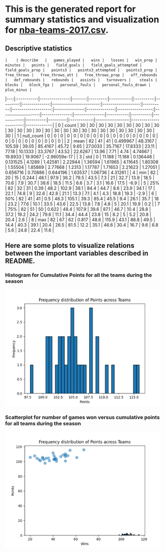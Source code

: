 # This is the generated report for summary statistics and visualization for [nba-teams-2017.csv](https://github.com/nogibjj/706_Week03_YL/blob/main/nba-teams-2017.csv).
## Descriptive statistics 
    |    | describe   |   games_played |   wins |   losses |   win_prop |   minutes |   points |   field_goals |   field_goals_attempted |   field_goals_prop |   points3 |   points3_attempted |   points3_prop |   free_throws |   free_throws_att |   free_throws_prop |   off_rebounds |   def_rebounds |   rebounds |   assists |   turnovers |    steals |   blocks |   block_fga |   personal_fouls |   personal_fouls_drawn |   plus_minus |
|---:|:-----------|---------------:|-------:|---------:|-----------:|----------:|---------:|--------------:|------------------------:|-------------------:|----------:|--------------------:|---------------:|--------------:|------------------:|-------------------:|---------------:|---------------:|-----------:|----------:|------------:|----------:|---------:|------------:|-----------------:|-----------------------:|-------------:|
|  0 | count      |             30 | 30     |   30     |  30        | 30        |  30      |      30       |                30       |           30       |  30       |            30       |       30       |      30       |          30       |           30       |        30      |       30       |   30       |  30       |    30       | 30        | 30       |   30        |         30       |               30       | 30           |
|  1 | null_count |              0 |  0     |    0     |   0        |  0        |   0      |       0       |                 0       |            0       |   0       |             0       |        0       |       0       |           0       |            0       |         0      |        0       |    0       |   0       |     0       |  0        |  0       |    0        |          0       |                0       |  0           |
|  2 | mean       |             82 | 41     |   41     |   0.499967 | 48.3167   | 105.59   |      39.05    |                85.4167  |           45.72    |   9.65    |            27.0033  |       35.7167  |      17.8333  |          23.11    |           77.18    |        10.1333 |       33.3767  |   43.52    |  22.6267  |    13.96    |  7.71     |  4.74    |    4.74667  |         19.8933  |               19.9067  | -2.96059e-17 |
|  3 | std        |              0 | 11.188 |   11.188 |   0.136448 |  0.131525 |   4.1289 |       1.42581 |                 2.22944 |            1.36594 |   1.61965 |             4.11645 |        1.80308 |       1.55504 |           1.85869 |            2.77668 |         1.2313 |        1.17787 |    1.71653 |   2.21623 |     1.27051 |  0.656716 |  0.70886 |    0.644196 |          1.63537 |                1.06736 |  4.31261     |
|  4 | min        |             82 | 20     |   15     |   0.244    | 48.1      |  97.9    |      36.2     |                79.5     |           43.5     |   7.3     |            21       |       32.7     |      13.9     |          18.5     |           70.6     |         7.9    |       30.7     |   38.6     |  18.5     |    11.5     |  6.6      |  3.7     |    3.1      |         16.6     |               17.5     | -6.9         |
|  5 | 25%        |             82 | 32     |   31     |   0.39     | 48.2      | 102.9    |      38.1     |                84.4     |           44.7     |   8.6     |            23.9     |       34.1     |      17       |          22.1     |           74.8     |         9      |       32.6     |   42.8     |  21.1     |    13.3     |  7.1      |  4.1     |    4.3      |         18.8     |               19.3     | -2.9         |
|  6 | 50%        |             82 | 41     |   41     |   0.5      | 48.3      | 105.1    |      39.3     |                85.4     |           45.5     |   9.4     |            26.1     |       35.7     |      18       |          23.2     |           77.6     |        10.1    |       33.5     |   43.6     |  22.5     |    13.8     |  7.8      |  4.8     |    5        |         20.1     |               19.9     |  0.2         |
|  7 | 75%        |             82 | 51     |   50     |   0.622    | 48.4      | 107.9    |      39.6     |                87.1     |           46.7     |  10.4     |            28.8     |       37.2     |      19.2     |          24.2     |           79.6     |        11.1    |       34.4     |   44.4     |  23.8     |    15       |  8.2      |  5       |    5.2      |         20.8     |               20.4     |  2.6         |
|  8 | max        |             82 | 67     |   62     |   0.817    | 48.6      | 115.9    |      43.1     |                88.8     |           49.5     |  14.4     |            40.3     |       39.1     |      20.4     |          26.5     |           81.5     |        12.2    |       35.1     |   46.6     |  30.4     |    16.7     |  9.6      |  6.8     |    5.6      |         24.8     |               22.4     | 11.6         | 
## Here are some plots to visualize relations between the important variables described in README. 
### Histogram for Cumulative Points for all the teams during the season 
![Alt text](figures/points-hist.png) 
### Scatterplot for number of games won versus cumulative points for all teams during the season 
![Alt text](figures/scatter.png)